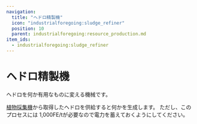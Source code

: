 ```yaml
---
navigation:
  title: "ヘドロ精製機"
  icon: "industrialforegoing:sludge_refiner"
  position: 10
  parent: industrialforegoing:resource_production.md
item_ids:
  - industrialforegoing:sludge_refiner
---
```


# ヘドロ精製機

<Color id="gold">ヘドロ</Color>を何か有用なものに変える機械です。

[植物採集機](../agr_hus/plant_gatherer.md)から取得した<Color id="gold">ヘドロ</Color>を供給すると<Color id="gold">何か</Color>を生成します。
ただし、このプロセスには <Color id="gold">1,000</Color>FE/tが必要なので電力を蓄えておくようにしてください。



<Recipe id="industrialforegoing:sludge_refiner" />

